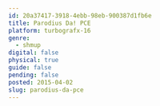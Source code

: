 ```yaml
---
id: 20a37417-3918-4ebb-98eb-900387d1fb6e
title: Parodius Da! PCE
platform: turbografx-16
genre:
  - shmup
digital: false
physical: true
guide: false
pending: false
posted: 2015-04-02
slug: parodius-da-pce
---
```

